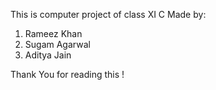 This is computer project of class XI C
Made by:
1) Rameez Khan
2) Sugam Agarwal
3) Aditya Jain

Thank You for reading this !
